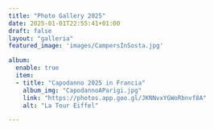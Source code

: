 ```yaml
---
title: "Photo Gallery 2025"
date: 2025-01-01T22:55:41+01:00
draft: false
layout: "galleria"
featured_image: 'images/CampersInSosta.jpg'

album:
  enable: true
  item:
  - title: "Capodanno 2025 in Francia"
    album_img: "CapodannoAParigi.jpg"
    link: "https://photos.app.goo.gl/JKNNvxYGWoRbnvf8A"
    alt: "La Tour Eiffel"  

---
```



